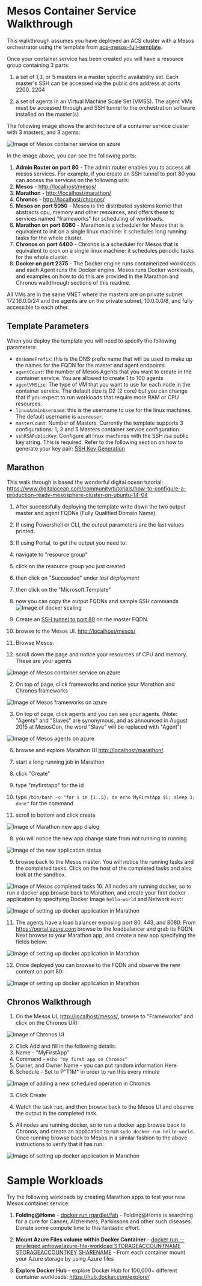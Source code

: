 # Mesos Container Service Walkthrough

This walkthrough assumes you have deployed an ACS cluster with a Mesos orchestrator using the template from [acs-mesos-full-template](https://github.com/Azure/azure-quickstart-templates/tree/master/acs-mesos).

Once your container service has been created you will have a resource group containing 3 parts:

1. a set of 1,3, or 5 masters in a master specific availability set.  Each master's SSH can be accessed via the public dns address at ports 2200..2204

2. a set of agents in an Virtual Machine Scale Set (VMSS).  The agent VMs must be accessed through and SSH tunnel to the orchestration software installed on the master(s)

The following image shows the architecture of a container service cluster with 3 masters, and 3 agents:

![Image of Mesos container service on azure](https://raw.githubusercontent.com/Azure/azure-quickstart-templates/master/acs-mesos/images/mesos.png)

In the image above, you can see the following parts:

1. **Admin Router on port 80** - The admin router enables you to access all mesos services.  For example, if you create an SSH tunnel to port 80 you can access the services on the following urls:
  1. **Mesos** - <http://localhost/mesos/>
  2. **Marathon** - <http://localhost/marathon/>
  3. **Chronos** - <http://localhost/chronos/>
2. **Mesos on port 5050** - Mesos is the distributed systems kernel that abstracts cpu, memory and other resources, and offers these to services named "frameworks" for scheduling of workloads.
3. **Marathon on port 8080** - Marathon is a scheduler for Mesos that is equivalent to init on a single linux machine: it schedules long running tasks for the whole cluster.
4. **Chronos on port 4400** - Chronos is a scheduler for Mesos that is equivalent to cron on a single linux machine: it schedules periodic tasks for the whole cluster.
5. **Docker on port 2375** - The Docker engine runs containerized workloads and each Agent runs the Docker engine.  Mesos runs Docker workloads, and examples on how to do this are provided in the Marathon and Chronos walkthrough sections of this readme.

All VMs are in the same VNET where the masters are on private subnet 172.16.0.0/24 and the agents are on the private subnet, 10.0.0.0/8, and fully accessible to each other.

## Template Parameters
When you deploy the template you will need to specify the following parameters:
* `dnsNamePrefix`: this is the DNS prefix name that will be used to make up the names for the FQDN for the master and agent endpoints.
* `agentCount`: the number of Mesos Agents that you want to create in the container service.  You are allowed to create 1 to 100 agents
* `agentVMSize`: The type of VM that you want to use for each node in the container service. The default size is D2 (2 core) but you can change that if you expect to run workloads that require more RAM or CPU resources.
* `linuxAdminUsername`: this is the username to use for the linux machines.  The default username is `azureuser`.
* `masterCount`: Number of Masters. Currently the template supports 3 configurations: 1, 3 and 5 Masters container service configuration.
* `sshRSAPublicKey`: Configure all linux machines with the SSH rsa public key string.  This is required.  Refer to the following section on how to generate your key pair: [SSH Key Generation](https://github.com/Azure/azure-quickstart-templates/master/acs-mesos#ssh-key-generation)

## Marathon

This walk through is based the wonderful digital ocean tutorial: https://www.digitalocean.com/community/tutorials/how-to-configure-a-production-ready-mesosphere-cluster-on-ubuntu-14-04

1. After successfully deploying the template write down the two output master and agent FQDNs (Fully Qualified Domain Name).
 1. If using Powershell or CLI, the output parameters are the last values printed.
 2. If using Portal, to get the output you need to:
   1. navigate to "resource group"
   2. click on the resource group you just created
   3. then click on "Succeeded" under *last deployment*
   4. then click on the "Microsoft.Template"
   5. now you can copy the output FQDNs and sample SSH commands
   ![Image of docker scaling](https://raw.githubusercontent.com/Azure/azure-quickstart-templates/master/acs-swarm/images/findingoutputs.png)

 3. Create an [SSH tunnel to port 80](https://github.com/Azure/azure-quickstart-templates/blob/master/acs-mesos-full-template/docs/SSHKeyManagement.md#create-port-80-tunnel-to-the-master) on the master FQDN.

 4. browse to the Mesos UI.  <http://localhost/mesos/>

 5. Browse Mesos:
   1. scroll down the page and notice your resources of CPU and memory.  These are your agents

   ![Image of Mesos container service on azure](https://raw.githubusercontent.com/Azure/azure-quickstart-templates/master/acs-mesos/images/mesos-webui.png)

   2. On top of page, click frameworks and notice your Marathon and Chronos frameworks

   ![Image of Mesos frameworks on azure](https://raw.githubusercontent.com/Azure/azure-quickstart-templates/master/acs-mesos/images/mesos-frameworks.png)

   3. On top of page, click agents and you can see your agents.  (Note: "Agents" and "Slaves" are synonymous, and as announced in August 2015 at MesosCon, the word "Slave" will be replaced with "Agent")

   ![Image of Mesos agents on azure](https://raw.githubusercontent.com/Azure/azure-quickstart-templates/master/acs-mesos/images/mesos-agents.png)

  6. browse and explore Marathon UI <http://localhost/marathon/>.

  7. start a long running job in Marathon
   1. click "Create"
   2. type "myfirstapp" for the id
   3. type `/bin/bash -c "for i in {1..5}; do echo MyFirstApp $i; sleep 1; done"` for the command
   4. scroll to bottom and click create

   ![Image of Marathon new app dialog](https://raw.githubusercontent.com/Azure/azure-quickstart-templates/master/acs-mesos/images/marathon-newapp.png)

  8. you will notice the new app change state from not running to running

  ![Image of the new application status](https://raw.githubusercontent.com/Azure/azure-quickstart-templates/master/acs-mesos/images/marathon-newapp-status.png)

  9. browse back to the Mesos master.  You will notice the running tasks and the completed tasks.  Click on the host of the completed tasks and also look at the sandbox.

  ![Image of Mesos completed tasks](https://raw.githubusercontent.com/Azure/azure-quickstart-templates/master/acs-mesos/images/mesos-completed-tasks.png)
  10. All nodes are running docker, so to run a docker app browse back to Marathon, and create your first docker application by specifying Docker Image `hello-world` and Network `Host`:

  ![Image of setting up docker application in Marathon](https://raw.githubusercontent.com/Azure/azure-quickstart-templates/master/acs-mesos/images/marathon-docker.png)

  11. The agents have a load balancer exposing port 80, 443, and 8080.  From https://portal.azure.com browse to the loadbalancer and grab its FQDN.  Next browse to your Marathon app, and create a new app specifying the fields below:

  ![Image of setting up docker application in Marathon](https://raw.githubusercontent.com/Azure/azure-quickstart-templates/master/acs-mesos/images/marathon-simpleweb.png)

  12. Once deployed you can browse to the FQDN and observe the new content on port 80:

  ![Image of setting up docker application in Marathon](https://raw.githubusercontent.com/Azure/azure-quickstart-templates/master/acs-mesos/images/simpleweb.png)

## Chronos Walkthrough

1. On the Mesos UI, <http://localhost/mesos/>, browse to "Frameworks" and click on the Chronos URI:

 ![Image of Chronos UI](https://raw.githubusercontent.com/Azure/azure-quickstart-templates/master/acs-mesos/images/chronos-url.png)

2. Click Add and fill in the following details:
 1. Name - "MyFirstApp"
 2. Command - `echo "my first app on Chronos"`
 3. Owner, and Owner Name - you can put random information Here
 4. Schedule - Set to P"T1M" in order to run this every minute

 ![Image of adding a new scheduled operation in Chronos](https://raw.githubusercontent.com/Azure/azure-quickstart-templates/master/acs-mesos/images/chronos.png)

3. Click Create

4. Watch the task run, and then browse back to the Mesos UI and observe the output in the completed task.

5. All nodes are running docker, so to run a docker app browse back to Chronos, and create an application to run `sudo docker run hello-world`.  Once running browse back to Mesos in a similar fashion to the above instructions to verify that it has run:

 ![Image of setting up docker application in Marathon](https://raw.githubusercontent.com/Azure/azure-quickstart-templates/master/acs-mesos/images/chronos-docker.png)

# Sample Workloads

Try the following workloads by creating Marathon apps to test your new Mesos container service:

1. **Folding@Home** - [docker run rgardler/fah](https://hub.docker.com/r/rgardler/fah/) - Folding@Home is searching for a cure for Cancer, Alzheimers, Parkinsons and other such diseases. Donate some compute time to this fantastic effort.

2. **Mount Azure Files volume within Docker Container** - [docker run --privileged anhowe/azure-file-workload STORAGEACCOUNTNAME STORAGEACCOUNTKEY SHARENAME](https://github.com/anhowe/azure-file-workload) - From each container mount your Azure storage by using Azure files

3. **Explore Docker Hub** - explore Docker Hub for 100,000+ different container workloads: https://hub.docker.com/explore/
